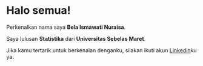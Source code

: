# Halo semua! 

Perkenalkan nama saya **Bela Ismawati Nuraisa**.<br>

Saya lulusan **Statistika** dari **Universitas Sebelas Maret**.<br>

Jika kamu tertarik untuk berkenalan denganku, silakan ikuti akun [Linkedin](https://www.linkedin.com/in/belaismawati/)ku ya.
